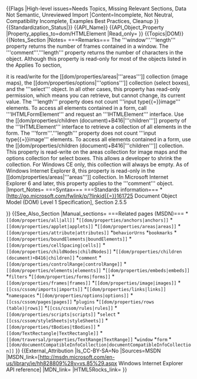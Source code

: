 {{Flags
|High-level issues=Needs Topics, Missing Relevant Sections, Data Not Semantic, Unreviewed Import
|Content=Incomplete, Not Neutral, Compatibility Incomplete, Examples Best Practices, Cleanup
}}
{{Standardization_Status|}}
{{API_Name}}
{{API_Object_Property
|Property_applies_to=dom/HTMLElement
|Read_only=
}}
{{Topics|DOM}}
{{Notes_Section
|Notes=
===Remarks===
The '''window'''.'''length''' property returns the number of frames contained in a window.
The '''comment'''.'''length''' property returns the number of characters in the object.
Although this property is read-only for most of the objects listed in the Applies To section,

it is read/write for the [[dom/properties/areas|'''areas''']] collection (image maps), the [[dom/properties/options|'''options''']] collection (select boxes), and the '''select''' object. In all other cases, this property has read-only permission, which means you can retrieve, but cannot change, its current value.
The '''length''' property does not count '''input type{{=}}image''' elements. To access all elements contained in a form, call '''IHTMLFormElement''' and request an '''IHTMLElement''' interface. Use the [[dom/properties/children (document)+B416|'''children''']] property of the '''IHTMLElement''' interface to retrieve a collection of all elements in the form.
The '''form'''.'''length''' property does not count '''input type{{=}}image''' elements. To access all elements contained in a form, use the [[dom/properties/children (document)+B416|'''children''']] collection.
This property is read-write on the areas collection for image maps and the options collection for select boxes. This allows a developer to shrink the collection.
For Windows CE only, this collection will always be empty.
As of Windows Internet Explorer 8, this property is read-only in the [[dom/properties/areas|'''areas''']] collection.
In Microsoft Internet Explorer 6 and later, this property applies to the '''comment''' object.
|Import_Notes=
===Syntax===
===Standards information===
*[http://go.microsoft.com/fwlink/p/?linkid{{=}}161725 Document Object Model (DOM) Level 1 Specification], Section 2.5.5


}}
{{See_Also_Section
|Manual_sections=
===Related pages (MSDN)===
*<code>[[dom/properties/all|all]]</code>
*<code>[[dom/properties/anchors|anchors]]</code>
*<code>[[dom/properties/applet|applets]]</code>
*<code>[[dom/properties/areas|areas]]</code>
*<code>[[dom/properties/attribute|attributes]]</code>
*<code>behaviorUrns</code>
*<code>bookmarks</code>
*<code>[[dom/properties/boundElements|boundElements]]</code>
*<code>[[dom/properties/cellSpacing|cells]]</code>
*<code>[[dom/properties/childNodes|childNodes]]</code>
*<code>[[dom/properties/children (document)+B416|children]]</code>
*<code>comment</code>
*<code>[[dom/properties/controlRange|controlRange]]</code>
*<code>[[dom/properties/elements|elements]]</code>
*<code>[[dom/properties/embeds|embeds]]</code>
*<code>filters</code>
*<code>[[dom/properties/forms|forms]]</code>
*<code>[[dom/properties/frames|frames]]</code>
*<code>[[dom/properties/image|images]]</code>
*<code>[[css/cssom/imports|imports]]</code>
*<code>[[dom/properties/links|links]]</code>
*<code>namespaces</code>
*<code>[[dom/properties/options|options]]</code>
*<code>[[css/cssom/pages|pages]]</code>
*<code>plugins</code>
*<code>[[dom/properties/rows (table)|rows]]</code>
*<code>[[css/cssom/rules|rules]]</code>
*<code>[[dom/properties/scripts|scripts]]</code>
*<code>select</code>
*<code>[[css/cssom/styleSheets|styleSheets]]</code>
*<code>[[dom/properties/tBodies|tBodies]]</code>
*<code>[[dom/TextRectangle|TextRectangle]]</code>
*<code>[[dom/traversal/properties/TextRange|TextRange]]</code>
*<code>window</code>
*<code>form</code>
*<code>[[dom/documentCompatibleInfoCollection|documentCompatibleInfoCollection]]</code>
}}
{{External_Attribution
|Is_CC-BY-SA=No
|Sources=MSDN
|MSDN_link=[http://msdn.microsoft.com/en-us/library/ie/hh828809%28v=vs.85%29.aspx Windows Internet Explorer API reference]
|MDN_link=
|HTML5Rocks_link=
}}